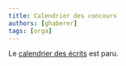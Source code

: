 ```yaml
---
title: Calendrier des concours
authors: [ghaberer]
tags: [orga]
---
```

Le [calendrier des écrits](https://www.scei-concours.fr/calendrier.php) est paru. 
